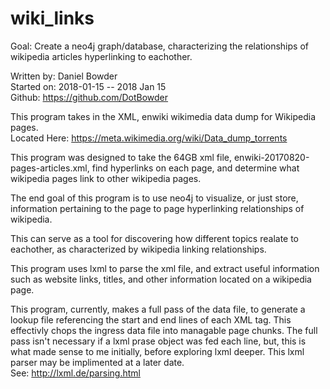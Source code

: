 # wiki_links
Goal: Create a neo4j graph/database, characterizing the relationships of wikipedia articles hyperlinking to eachother.

Written by: Daniel Bowder <br>
Started on: 2018-01-15 -- 2018 Jan 15 <br>
Github: https://github.com/DotBowder <br>


This program takes in the XML, enwiki wikimedia data dump for Wikipedia pages. <br>
Located Here: https://meta.wikimedia.org/wiki/Data_dump_torrents

This program was designed to take the 64GB xml file, enwiki-20170820-pages-articles.xml,
find hyperlinks on each page, and determine what wikipedia pages link to other wikipedia pages.

The end goal of this program is to use neo4j to visualize, or just store, information
pertaining to the page to page hyperlinking relationships of wikipedia.

This can serve as a tool for discovering how different topics realate to eachother,
as characterized by wikipedia linking relationships.


This program uses lxml to parse the xml file, and extract useful information such as
website links, titles, and other information located on a wikipedia page.

This program, currently, makes a full pass of the data file, to generate a lookup file
referencing the start and end lines of each XML <page> tag. This effectivly chops the
ingress data file into managable page chunks. The full pass isn't necessary if a lxml
prase object was fed each line, but, this is what made sense to me initially, before
exploring lxml deeper. This lxml parser may be implimented at a later date. <br>
See: http://lxml.de/parsing.html
